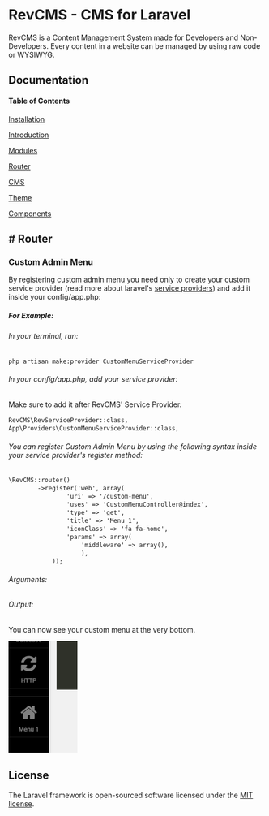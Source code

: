 # RevCMS - CMS for Laravel

RevCMS is a Content Management System made for Developers and Non-Developers. Every content in a website can be managed by using raw code or WYSIWYG. 

## Documentation

#### Table of Contents
[Installation]()

[Introduction]()

[Modules]()

[Router](#router)

[CMS]()

[Theme]()

[Components](#components)

## \# Router

### Custom Admin Menu

By registering custom admin menu you need only to create your custom service provider (read more about laravel's [service providers](http://laravel.com/docs/5.3/providers)) and add it inside your config/app.php:
##### For Example:
###### In your terminal, run:
	php artisan make:provider CustomMenuServiceProvider

###### In your config/app.php, add your service provider:
Make sure to add it after RevCMS' Service Provider.

	RevCMS\RevServiceProvider::class,
	App\Providers\CustomMenuServiceProvider::class,

###### You can register Custom Admin Menu by using the following syntax inside your service provider's register method: 
	\RevCMS::router()
	        ->register('web', array(
	                'uri' => '/custom-menu',
	                'uses' => 'CustomMenuController@index',
	                'type' => 'get',
	                'title' => 'Menu 1',
	                'iconClass' => 'fa fa-home',
	                'params' => array(
	                	'middleware' => array(),
	                	),
	            ));
###### Arguments:

###### Output:
You can now see your custom menu at the very bottom.

[![ajs](docsimages/Screenshot_8.png)]()


## License

The Laravel framework is open-sourced software licensed under the [MIT license](http://opensource.org/licenses/MIT).
